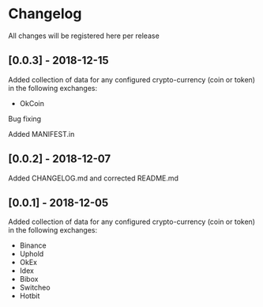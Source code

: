 # Changelog
All changes will be registered here per release 


## [0.0.3] - 2018-12-15
Added collection of data for any configured crypto-currency (coin or token) in 
the following exchanges:

* OkCoin

Bug fixing

Added MANIFEST.in


## [0.0.2] - 2018-12-07
Added CHANGELOG.md and corrected README.md


## [0.0.1] - 2018-12-05
Added collection of data for any configured crypto-currency (coin or token) in 
the following exchanges:

* Binance
* Uphold
* OkEx
* Idex
* Bibox
* Switcheo
* Hotbit

